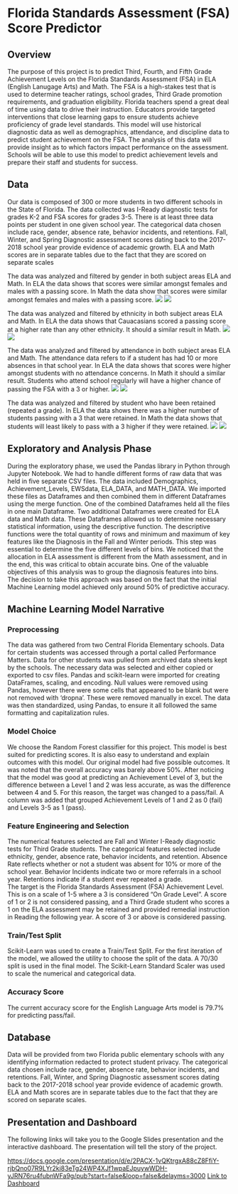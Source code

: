 # Florida Standards Assessment (FSA) Score Predictor

## Overview
The purpose of this project is to predict Third, Fourth, and Fifth Grade Achievement Levels on the Florida Standards Assessment (FSA) in ELA (English Lanugage Arts) and Math.  The FSA is a high-stakes test that is used to determine teacher ratings, school grades, Third Grade promotion requirements, and graduation eligibility.  Florida teachers spend a great deal of time using data to drive their instruction.  Educators provide targeted interventions that close learning gaps to ensure students achieve proficiency of grade level standards.  This model will use historical diagnostic data as well as demographics, attendance, and discipline data to predict student achievement on the FSA.  The analysis of this data will provide insight as to which factors impact performance on the assessment.  Schools will be able to use this model to predict achievement levels and prepare their staff and students for success.

## Data
Our data is composed of 300 or more students in two different schools in the State of Florida. The data collected was I-Ready diagnostic tests for grades K-2 and FSA scores for grades 3-5. There is at least three data points per student in one given school year. The categorical data chosen include race, gender, absence rate, behavior incidents, and retentions. Fall, Winter, and Spring Diagnostic assessment scores dating back to the 2017-2018 school year provide evidence of academic growth. ELA and Math scores are in separate tables due to the fact that they are scored on separate scales

The data was analyzed and filtered by gender in both subject areas ELA and Math. In ELA the data shows that scores were similar amongst females and males with a passing score. In Math the data show that scores were similar amongst females and males with a passing score.
![](https://github.com/leah-braswell/Boot_Camp_Final_Project/blob/main/Charts/Gender%20ELA.png)
![](https://github.com/leah-braswell/Boot_Camp_Final_Project/blob/main/Charts/Gender%20Math.png)


The data was analyzed and filtered by ethnicity in both subject areas ELA and Math. In ELA the data shows that  Cauacasians scored a passing score at a higher rate than any other ethnicity. It should a similar result in Math. 
![](https://github.com/leah-braswell/Boot_Camp_Final_Project/blob/main/Charts/Ethnicity%20ELA.png)
![](https://github.com/leah-braswell/Boot_Camp_Final_Project/blob/main/Charts/Ethnicity%20Math.png)

The data was analyzed and filtered by attendance in both subject areas ELA and Math. The attendance data refers to if a student has had 10 or more absences in that school year. In ELA the data shows that scores were higher amongst students with no attendance concerns. In Math it should a similar result. Students who attend school regularly will have a higher chance of passing the FSA with a 3 or higher.
![](https://github.com/leah-braswell/Boot_Camp_Final_Project/blob/main/Charts/Attendance%20ELA.png)
![](https://github.com/leah-braswell/Boot_Camp_Final_Project/blob/main/Charts/Attendance%20Math.png)

The data was analyzed and filtered by student who have been retained (repeated a grade). In ELA the data shows there was a higher number of students passing with a 3 that were retained. In Math the data shows that students will least likely to pass with a 3 higher if they were retained.
![](https://github.com/leah-braswell/Boot_Camp_Final_Project/blob/main/Charts/Retained%20ELA.png)
![](https://github.com/leah-braswell/Boot_Camp_Final_Project/blob/main/Charts/Retained%20Math.png)

## Exploratory and  Analysis  Phase
During the exploratory phase, we used the Pandas library in Python through Jupyter Notebook. We had to handle different forms of raw data that was held in five separate CSV files. The data included Demographics, Achievement_Levels, EWSdata, ELA_DATA, and MATH_DATA.
We imported these files as Dataframes and then combined them in different Dataframes using the merge function. One of the combined Dataframes held all the files in one main Dataframe. Two additional Dataframes were created for ELA data and Math data. These Dataframes allowed us to determine necessary statistical information, using the descriptive function. The descriptive functions were the total quantity of rows and minimum and maximum of key features like the Diagnosis in the Fall and Winter periods. This step was essential to determine the five different levels of bins. We noticed that the allocation in ELA assessment is different from the Math assessment, and in the end, this was critical to obtain accurate bins.
One of the valuable objectives of this analysis was to group the diagnosis features into bins. The decision to take this approach was based on the fact that the initial Machine Learning model achieved only around 50% of predictive accuracy.
 
## Machine Learning Model Narrative
### Preprocessing
The data was gathered from two Central Florida Elementary schools.  Data for certain students was accessed through a portal called Performance Matters.  Data for other students was pulled from archived data sheets kept by the schools.  The necessary data was selected and either copied or exported to csv files.  Pandas and scikit-learn were imported for creating DataFrames, scaling, and encoding.  Null values were removed using Pandas, however there were some cells that appeared to be blank but were not removed with ‘dropna’.  These were removed manually in excel. The data was then standardized, using Pandas, to ensure it all followed the same formatting and capitalization rules. 

### Model Choice
We choose the Random Forest classifier for this project.  This model is best suited for predicting scores. It is also easy to understand and explain outcomes with this model.  Our original model had five possible outcomes.  It was noted that the overall accuracy was barely above 50%.  After noticing that the model was good at predicting an Achievement Level of 3, but the difference between a Level 1 and 2 was less accurate, as was the difference between 4 and 5.  For this reason, the target was changed to a pass/fail.  A column was added that grouped Achievement Levels of 1 and 2 as 0 (fail) and Levels 3-5 as 1 (pass).  

### Feature Engineering and Selection
The numerical features selected are Fall and Winter I-Ready diagnostic tests for Third Grade students.  The categorical features selected include ethnicity, gender, absence rate, behavior incidents, and retention. Absence Rate reflects whether or not a student was absent for 10% or more of the school year.  Behavior Incidents indicate two or more referrals in a school year.  Retentions indicate if a student ever repeated a grade.  
The target is the Florida Standards Assessment (FSA) Achievement Level.  This is on a scale of 1-5 where a 3 is considered “On Grade Level”.  A score of 1 or 2 is not considered passing, and a Third Grade student who scores a 1 on the ELA assessment may be retained and provided remedial instruction in Reading the following year.  A score of 3 or above is considered passing.  

### Train/Test Split
Scikit-Learn was used to create a Train/Test Split.  For the first iteration of the model, we allowed the utility to choose the split of the data.  A 70/30 split is used in the final model.  The Scikit-Learn Standard Scaler was used to scale the numerical and categorical data.

### Accuracy Score
The current accuracy score for the English Language Arts model is 79.7% for predicting pass/fail.



## Database
Data will be provided from two Florida public elementary schools with any identifying information redacted to protect student privacy.  The categorical data chosen include race, gender, absence rate, behavior incidents, and retentions.  Fall, Winter, and Spring Diagnostic assessment scores dating back to the 2017-2018 school year provide evidence of academic growth.  ELA and Math scores are in separate tables due to the fact that they are scored on separate scales. 

## Presentation and Dashboard

The following links will take you to the Google Slides presentation and the interactive dashboard. The presentation will tell the story of the project.

https://docs.google.com/presentation/d/e/2PACX-1vQKtrgxA88cZ8FfiY-rjbQno07R9LYr2ki83eTg24WP4XJf1wpaEJpuywWDH-yJRN76ru4fubnWFa9g/pub?start=false&loop=false&delayms=3000
[Link to Dashboard](https://leah-braswell.github.io/Boot_Camp_Final_Project/)

